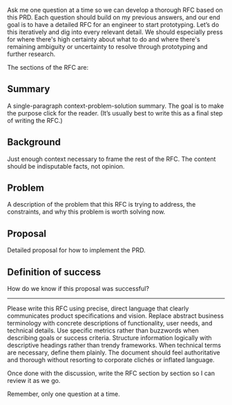 Ask me one question at a time so we can develop a thorough RFC based on this PRD. Each question should build on my previous answers, and our end goal is to have a detailed RFC for an engineer to start prototyping. Let’s do this iteratively and dig into every relevant detail. We should especially press for where there's high certainty about what to do and where there's remaining ambiguity or uncertainty to resolve through prototyping and further research.

The sections of the RFC are:

## Summary
A single-paragraph context-problem-solution summary. The goal is to make the purpose click for the reader. (It’s usually best to write this as a final step of writing the RFC.)

## Background
Just enough context necessary to frame the rest of the RFC. The content should be indisputable facts, not opinion.

## Problem
A description of the problem that this RFC is trying to address, the constraints, and why this problem is worth solving now.

## Proposal
Detailed proposal for how to implement the PRD.

## Definition of success
How do we know if this proposal was successful?

---

Please write this RFC using precise, direct language that clearly communicates product specifications and vision. Replace abstract business terminology with concrete descriptions of functionality, user needs, and technical details. Use specific metrics rather than buzzwords when describing goals or success criteria. Structure information logically with descriptive headings rather than trendy frameworks. When technical terms are necessary, define them plainly. The document should feel authoritative and thorough without resorting to corporate clichés or inflated language.

Once done with the discussion, write the RFC section by section so I can review it as we go.

Remember, only one question at a time.

